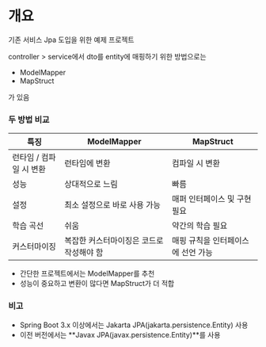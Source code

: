 
# 개요

기존 서비스 Jpa 도입을 위한 예제 프로젝트


controller > service에서 dto를 entity에 매핑하기 위한 방법으로는
- ModelMapper
- MapStruct

가 있음


### 두 방법 비교

|**특징**|**ModelMapper**|**MapStruct**|
|---|---|---|
|런타임 / 컴파일 시 변환|런타임에 변환|컴파일 시 변환|
|성능|상대적으로 느림|빠름|
|설정|최소 설정으로 바로 사용 가능|매퍼 인터페이스 및 구현 필요|
|학습 곡선|쉬움|약간의 학습 필요|
|커스터마이징|복잡한 커스터마이징은 코드로 작성해야 함|매핑 규칙을 인터페이스에 선언 가능|


- 간단한 프로젝트에서는 ModelMapper를 추천
- 성능이 중요하고 변환이 많다면 MapStruct가 더 적합


### 비고

- Spring Boot 3.x 이상에서는 Jakarta JPA(jakarta.persistence.Entity) 사용
- 이전 버전에서는 **Javax JPA(javax.persistence.Entity)**를 사용
